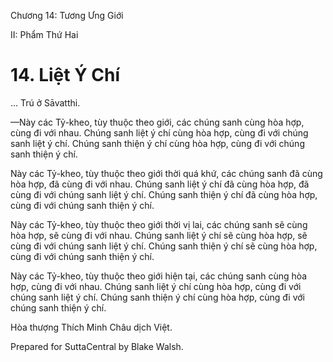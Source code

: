  

Chương 14: Tương Ưng Giới

II: Phẩm Thứ Hai

# 14\. Liệt Ý Chí

… Trú ở Sāvatthi.

—Này các Tỷ-kheo, tùy thuộc theo giới, các chúng sanh cùng hòa hợp, cùng đi với nhau. Chúng sanh liệt ý chí cùng hòa hợp, cùng đi với chúng sanh liệt ý chí. Chúng sanh thiện ý chí cùng hòa hợp, cùng đi với chúng sanh thiện ý chí.

Này các Tỷ-kheo, tùy thuộc theo giới thời quá khứ, các chúng sanh đã cùng hòa hợp, đã cùng đi với nhau. Chúng sanh liệt ý chí đã cùng hòa hợp, đã cùng đi với chúng sanh liệt ý chí. Chúng sanh thiện ý chí đã cùng hòa hợp, cùng đi với chúng sanh thiện ý chí.

Này các Tỷ-kheo, tùy thuộc theo giới thời vị lai, các chúng sanh sẽ cùng hòa hợp, sẽ cùng đi với nhau. Chúng sanh liệt ý chí sẽ cùng hòa hợp, sẽ cùng đi với chúng sanh liệt ý chí. Chúng sanh thiện ý chí sẽ cùng hòa hợp, cùng đi với chúng sanh thiện ý chí.

Này các Tỷ-kheo, tùy thuộc theo giới hiện tại, các chúng sanh cùng hòa hợp, cùng đi với nhau. Chúng sanh liệt ý chí cùng hòa hợp, cùng đi với chúng sanh liệt ý chí. Chúng sanh thiện ý chí cùng hòa hợp, cùng đi với chúng sanh thiện ý chí.

Hòa thượng Thích Minh Châu dịch Việt.

Prepared for SuttaCentral by Blake Walsh.